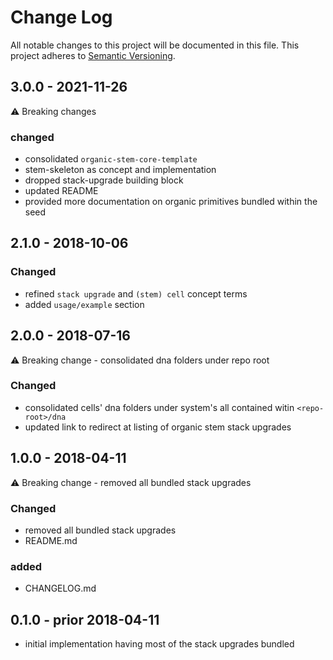 # Change Log

All notable changes to this project will be documented in this file.
This project adheres to [Semantic Versioning](http://semver.org/).

## 3.0.0 - 2021-11-26

:warning: Breaking changes

### changed

* consolidated `organic-stem-core-template`
* stem-skeleton as concept and implementation
* dropped stack-upgrade building block
* updated README
* provided more documentation on organic primitives bundled within the seed

## 2.1.0 - 2018-10-06

### Changed

* refined `stack upgrade` and `(stem) cell` concept terms
* added `usage/example` section

## 2.0.0 - 2018-07-16

:warning: Breaking change - consolidated dna folders under repo root

### Changed

* consolidated cells' dna folders under system's all contained witin `<repo-root>/dna`
* updated link to redirect at listing of organic stem stack upgrades

## 1.0.0 - 2018-04-11

:warning: Breaking change - removed all bundled stack upgrades

### Changed

* removed all bundled stack upgrades
* README.md

### added

* CHANGELOG.md

## 0.1.0 - prior 2018-04-11

* initial implementation having most of the stack upgrades bundled
